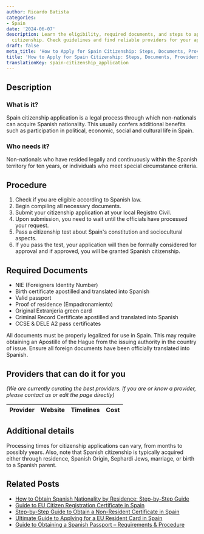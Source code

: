 ```yaml
---
author: Ricardo Batista
categories:
- Spain
date: '2024-06-07'
description: Learn the eligibility, required documents, and steps to apply for Spanish
  citizenship. Check guidelines and find reliable providers for your application.
draft: false
meta_title: 'How to Apply for Spain Citizenship: Steps, Documents, Providers'
title: 'How to Apply for Spain Citizenship: Steps, Documents, Providers'
translationKey: spain-citizenship_application
---
```


## Description
### What is it?
Spain citizenship application is a legal process through which non-nationals can acquire Spanish nationality. This usually confers additional benefits such as participation in political, economic, social and cultural life in Spain.
### Who needs it?
Non-nationals who have resided legally and continuously within the Spanish territory for ten years, or individuals who meet special circumstance criteria.

## Procedure
1. Check if you are eligible according to Spanish law.
2. Begin compiling all necessary documents.
3. Submit your citizenship application at your local Registro Civil.
4. Upon submission, you need to wait until the officials have processed your request.
5. Pass a citizenship test about Spain's constitution and sociocultural aspects.
6. If you pass the test, your application will then be formally considered for approval and if approved, you will be granted Spanish citizenship.

## Required Documents
- NIE (Foreigners Identity Number)
- Birth certificate apostilled and translated into Spanish
- Valid passport
- Proof of residence (Empadronamiento)
- Original Extranjeria green card
- Criminal Record Certificate apostilled and translated into Spanish
- CCSE & DELE A2 pass certificates

All documents must be properly legalized for use in Spain. This may require obtaining an Apostille of the Hague from the issuing authority in the country of issue. Ensure all foreign documents have been officially translated into Spanish.

## Providers that can do it for you

_(We are currently curating the best providers. If you are or know a provider, please contact us or edit the page directly)_

| Provider        |     Website     |     Timelines    |       Cost      |
| :-------------: | :-------------: |  :-------------: | :-------------: |

## Additional details
Processing times for citizenship applications can vary, from months to possibly years. Also, note that Spanish citizenship is typically acquired either through residence, Spanish Origin, Sephardi Jews, marriage, or birth to a Spanish parent.


## Related Posts

- [How to Obtain Spanish Nationality by Residence: Step-by-Step Guide](https://tramitit.com/guides/spain/spanish_nationality_by_residence/)
- [Guide to EU Citizen Registration Certificate in Spain](https://tramitit.com/guides/spain/certificate_of_registration_of_eu_citizen/)
- [Step-by-Step Guide to Obtain a Non-Resident Certificate in Spain](https://tramitit.com/guides/spain/non-resident_certificate/)
- [Ultimate Guide to Applying for a EU Resident Card in Spain](https://tramitit.com/guides/spain/eu_resident_card_application/)
- [Guide to Obtaining a Spanish Passport – Requirements & Procedure](https://tramitit.com/guides/spain/passport_application/)